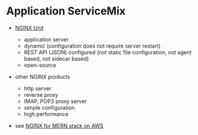 # Application ServiceMix

- [NGINX Unit](https://www.nginx.com/products/nginx-unit/)
  - application server
  - dynamic (configuration does not require server restart)
  - REST API (JSON) configured (not static file configuration, not agent based, not sidecar based)
  - open-source

- other NGINX products
  - http server
  - reverse proxy
  - IMAP, POP3 proxy server
  - simple configuration
  - high performance

- see [NGINX for MERN stack on AWS](https://blog.learncodeonline.in/deploy-a-mern-application-to-aws-ec2-instance-using-nginx-server)
